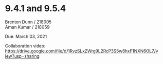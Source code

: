# 9.4.1 and 9.5.4
Brenton Dunn / 218005 <br/>
Aman Kumar / 218059

Due: March 03, 2021

Collaboration video: https://drive.google.com/file/d/1RvzSLxZWrg9L2RcP3S5w6hxF1NXN6OL7/view?usp=sharing
